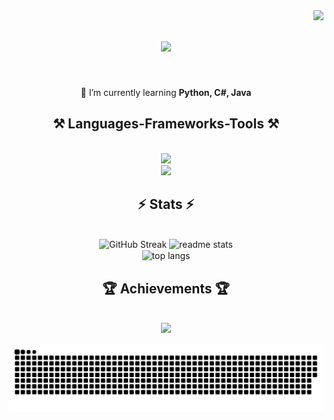 <img align="right" src="https://visitor-badge.laobi.icu/badge?page_id=OlyoshaOlyosha.OlyoshaOlyosha"/>

<h1 align="center">
    <img src="https://readme-typing-svg.herokuapp.com/?font=Righteous&size=35&center=true&vCenter=true&width=500&height=70&duration=4000&lines=Hi+There!+👋;+I'm+Alex!;" />
</h1>

<br/>

<div align="center">

 🌱 I’m currently learning **Python, C#, Java**
 
 </div>
 
<h2 align="center">⚒️ Languages-Frameworks-Tools ⚒️</h2>
<br/>
<div align="center">
    <img src="https://skillicons.dev/icons?i=html,css,vscode,github,figma" /><br/>
    <img src="https://skillicons.dev/icons?i=cs,python,java,mysql,javascript,git,idea" /><br/>
</div>

<h2 align="center">⚡ Stats ⚡</h2>
<br/>
<div align="center">
    <img src="https://streak-stats.demolab.com?user=OlyoshaOlyosha&theme=react&hide_border=true&border_radius=10&card_width=400&card_height=100" alt="GitHub Streak" />
    <img width="405" src="https://github-readme-stats.vercel.app/api?username=OlyoshaOlyosha&show_icons=true&theme=react&rank_icon=github&border_radius=10&hide_border=true&card_height=100&include_all_commits=true&count_private=true" alt="readme stats" />
    <br/>
    <img width="400" align="center" src="https://github-readme-stats.vercel.app/api/top-langs/?username=OlyoshaOlyosha&hide=HTML&langs_count=8&layout=compact&theme=react&border_radius=10&size_weight=0.5&count_weight=0.5&exclude_repo=github-readme-stats&hide_border=true&card_height=90&card_width=400" alt="top langs" />
</div>
<h2 align="center">🏆 Achievements 🏆</h2>
<br/>
<div align="center">
<img src="https://github-profile-trophy.vercel.app/?username=OlyoshaOlyosha&theme=onedark&no-frame=true&rank=-?&column=-1">
</div>
<div align="center">
    
![snake gif](https://github.com/OlyoshaOlyosha/OlyoshaOlyosha/blob/output/github-snake-dark.svg)

</div>
